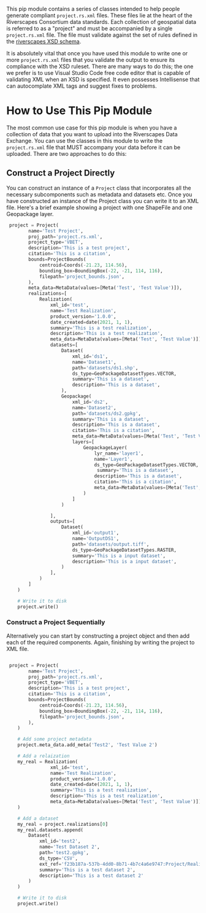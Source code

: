 This pip module contains a series of classes intended to help people generate compliant `project.rs.xml` files. These files lie at the heart of the Riverscapes Consortium data standards. Each collection of geospatial data is referred to as a "project" and must be accompanied by a single `project.rs.xml` file. The file must validate against the set of rules defined in the [riverscapes XSD schema](https://github.com/Riverscapes/RiverscapesXML/blob/master/Projects/XSD/V2/RiverscapesProject.xsd).

It is absolutely vital that once you have used this module to write one or more `project.rs.xml` files that you validate the output to ensure its compliance with the XSD ruleset. There are many ways to do this; the one we prefer is to use Visual Studio Code free code editor that is capable of validating XML when an XSD is specified. It even possesses Intellisense that can autocomplate XML tags and suggest fixes to problems.

# How to Use This Pip Module

The most common use case for this pip module is when you have a collection of data that you want to upload into the Riverscapes Data Exchange. You can use the classes in this module to write the `project.rs.xml`  file that MUST accompany your data before it can be uploaded. There are two approaches to do this:

## Construct a Project Directly

You can construct an instance of a `Project` class that incorporates all the necessary subcomponents such as metadata and datasets etc. Once you have constructed an instance of the Project class you can write it to an XML file. Here's a brief example showing a project with one ShapeFile and one Geopackage layer.

```python
 project = Project(
        name='Test Project',
        proj_path='project.rs.xml',
        project_type='VBET',
        description='This is a test project',
        citation='This is a citation',
        bounds=ProjectBounds(
            centroid=Coords(-21.23, 114.56),
            bounding_box=BoundingBox(-22, -21, 114, 116),
            filepath='project_bounds.json',
        ),
        meta_data=MetaData(values=[Meta('Test', 'Test Value')]),
        realizations=[
            Realization(
                xml_id='test',
                name='Test Realization',
                product_version='1.0.0',
                date_created=date(2021, 1, 1),
                summary='This is a test realization',
                description='This is a test realization',
                meta_data=MetaData(values=[Meta('Test', 'Test Value')]),
                datasets=[
                    Dataset(
                        xml_id='ds1',
                        name='Dataset1',
                        path='datasets/ds1.shp',
                        ds_type=GeoPackageDatasetTypes.VECTOR,
                        summary='This is a dataset',
                        description='This is a dataset',
                    ),
                    Geopackage(
                        xml_id='ds2',
                        name='Dataset2',
                        path='datasets/ds2.gpkg',
                        summary='This is a dataset',
                        description='This is a dataset',
                        citation='This is a citation',
                        meta_data=MetaData(values=[Meta('Test', 'Test Value')]),
                        layers=[
                            GeopackageLayer(
                                lyr_name='layer1',
                                name='Layer1',
                                ds_type=GeoPackageDatasetTypes.VECTOR,
                                 summary='This is a dataset',
                                description='This is a dataset',
                                citation='This is a citation',
                                meta_data=MetaData(values=[Meta('Test', 'Test Value')])
                            )
                        ]
                    )

                ],
                outputs=[
                    Dataset(
                        xml_id='output1',
                        name='OutputDS1',
                        path='datasets/output.tiff',
                        ds_type=GeoPackageDatasetTypes.RASTER,
                        summary='This is a input dataset',
                        description='This is a input dataset',
                    )
                ],
            )
        ]
    )

    # Write it to disk
    project.write()
```

### Construct a Project Sequentially

Alternatively you can start by constructing a project object and then add each of the required components. Again, finishing by writing the project to XML file.

```python

 project = Project(
        name='Test Project',
        proj_path='project.rs.xml',
        project_type='VBET',
        description='This is a test project',
        citation='This is a citation',
        bounds=ProjectBounds(
            centroid=Coords(-21.23, 114.56),
            bounding_box=BoundingBox(-22, -21, 114, 116),
            filepath='project_bounds.json',
        ),
    )

    # Add some project metadata
    project.meta_data.add_meta('Test2', 'Test Value 2')

    # Add a relaization
    my_real = Realization(
                xml_id='test',
                name='Test Realization',
                product_version='1.0.0',
                date_created=date(2021, 1, 1),
                summary='This is a test realization',
                description='This is a test realization',
                meta_data=MetaData(values=[Meta('Test', 'Test Value')])
    )

    # Add a dataset
    my_real = project.realizations[0]
    my_real.datasets.append(
        Dataset(
            xml_id='test2',
            name='Test Dataset 2',
            path='test2.gpkg',
            ds_type='CSV',
            ext_ref='f23b187a-537b-4dd0-8b71-4b7c4a6e9747:Project/Realizations/Realization#REALIZATION1/Datasets/Raster#DEM',
            summary='This is a test dataset 2',
            description='This is a test dataset 2'
        )
    )

    # Write it to disk
    project.write()